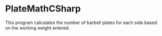 # PlateMathCSharp

This program calculates the number of barbell plates for each side based on the working weight entered.
